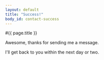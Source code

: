 ```yaml
---
layout: default
title: "Success!"
body_id: contact-success
---
```


#{{ page.title }}

Awesome, thanks for sending me a message.

I'll get back to you within the next day or two.